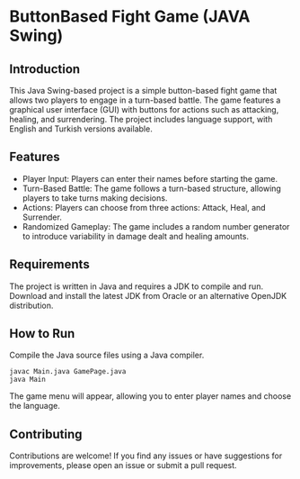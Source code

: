 # ButtonBased Fight Game (JAVA Swing)


## Introduction
This Java Swing-based project is a simple button-based fight game that allows two players to engage in a turn-based battle. The game features a graphical user interface (GUI) with buttons for actions such as attacking, healing, and surrendering. The project includes language support, with English and Turkish versions available.

## Features
- Player Input: Players can enter their names before starting the game.
- Turn-Based Battle: The game follows a turn-based structure, allowing players to take turns making decisions.
- Actions: Players can choose from three actions: Attack, Heal, and Surrender.
- Randomized Gameplay: The game includes a random number generator to introduce variability in damage dealt and healing amounts.

## Requirements
The project is written in Java and requires a JDK to compile and run. Download and install the latest JDK from Oracle or an alternative OpenJDK distribution.

## How to Run
Compile the Java source files using a Java compiler.
```
javac Main.java GamePage.java
java Main
```
The game menu will appear, allowing you to enter player names and choose the language.

## Contributing
Contributions are welcome! If you find any issues or have suggestions for improvements, please open an issue or submit a pull request.
